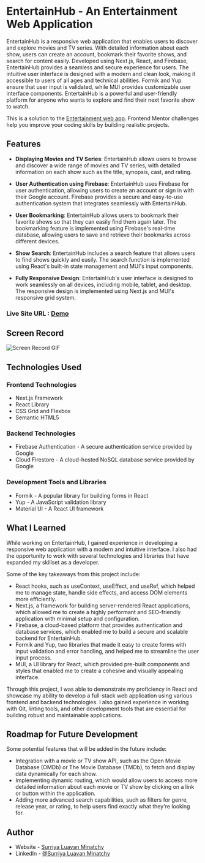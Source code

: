 # **EntertainHub - An Entertainment Web Application**

EntertainHub is a responsive web application that enables users to discover and explore movies and TV series. With detailed information about each show, users can create an account, bookmark their favorite shows, and search for content easily. Developed using Next.js, React, and Firebase, EntertainHub provides a seamless and secure experience for users. The intuitive user interface is designed with a modern and clean look, making it accessible to users of all ages and technical abilities. Formik and Yup ensure that user input is validated, while MUI provides customizable user interface components. EntertainHub is a powerful and user-friendly platform for anyone who wants to explore and find their next favorite show to watch.

This is a solution to the [Entertainment web app](https://www.frontendmentor.io/challenges/entertainment-web-app-J-UhgAW1X). Frontend Mentor challenges help you improve your coding skills by building realistic projects.

## **Features**

- **Displaying Movies and TV Series**: EntertainHub allows users to browse and discover a wide range of movies and TV series, with detailed information on each show such as the title, synopsis, cast, and rating.

- **User Authentication using Firebase**: EntertainHub uses Firebase for user authentication, allowing users to create an account or sign in with their Google account. Firebase provides a secure and easy-to-use authentication system that integrates seamlessly with EntertainHub.

- **User Bookmarking**: EntertainHub allows users to bookmark their favorite shows so that they can easily find them again later. The bookmarking feature is implemented using Firebase's real-time database, allowing users to save and retrieve their bookmarks across different devices.

- **Show Search**: EntertainHub includes a search feature that allows users to find shows quickly and easily. The search function is implemented using React's built-in state management and MUI's input components.

- **Fully Responsive Design**: EntertainHub's user interface is designed to work seamlessly on all devices, including mobile, tablet, and desktop. The responsive design is implemented using Next.js and MUI's responsive grid system.

### Live Site URL : [Demo](https://entertain-hub-ebon.vercel.app/)

## **Screen Record**

![Screen Record GIF](./public/screenrecord.gif)

<!-- ![Desktop Version](./public/screenshots/Desktop.jpeg) -->

<!-- ### **Tablet:** -->

<!-- ![Tablet Version](./public/screenshots/Tablet.jpeg) -->

<!-- ### **Mobile:** -->
<!--
![Mobile Version](./public/screenshots/Mobile.jpeg) -->

## **Technologies Used**

### **Frontend Technologies**

- Next.js Framework
- React Library
- CSS Grid and Flexbox
- Semantic HTML5

### **Backend Technologies**

- Firebase Authentication - A secure authentication service provided by Google
- Cloud Firestore - A cloud-hosted NoSQL database service provided by Google

### **Development Tools and Libraries**

- Formik - A popular library for building forms in React
- Yup - A JavaScript validation library
- Material UI - A React UI framework

## **What I Learned**

While working on EntertainHub, I gained experience in developing a responsive web application with a modern and intuitive interface. I also had the opportunity to work with several technologies and libraries that have expanded my skillset as a developer.

Some of the key takeaways from this project include:

- React hooks, such as useContext, useEffect, and useRef, which helped me to manage state, handle side effects, and access DOM elements more efficiently.
- Next.js, a framework for building server-rendered React applications, which allowed me to create a highly performant and SEO-friendly application with minimal setup and configuration.
- Firebase, a cloud-based platform that provides authentication and database services, which enabled me to build a secure and scalable backend for EntertainHub.
- Formik and Yup, two libraries that made it easy to create forms with input validation and error handling, and helped me to streamline the user input process.
- MUI, a UI library for React, which provided pre-built components and styles that enabled me to create a cohesive and visually appealing interface.

Through this project, I was able to demonstrate my proficiency in React and showcase my ability to develop a full-stack web application using various frontend and backend technologies. I also gained experience in working with Git, linting tools, and other development tools that are essential for building robust and maintainable applications.

## **Roadmap for Future Development**

Some potential features that will be added in the future include:

- Integration with a movie or TV show API, such as the Open Movie Database (OMDb) or The Movie Database (TMDb), to fetch and display data dynamically for each show.
- Implementing dynamic routing, which would allow users to access more detailed information about each movie or TV show by clicking on a link or button within the application.
- Adding more advanced search capabilities, such as filters for genre, release year, or rating, to help users find exactly what they're looking for.

## Author

- Website - [Surriya Luavan Minatchy](https://www.your-site.com)
- LinkedIn - [@Surriya Luavan Minatchy](https://www.linkedin.com/in/surriya-luavan-minatchy/)
